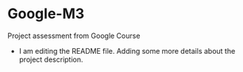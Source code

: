 # Google-M3
Project assessment from Google Course

- I am editing the README file. Adding some more details about the project description.
